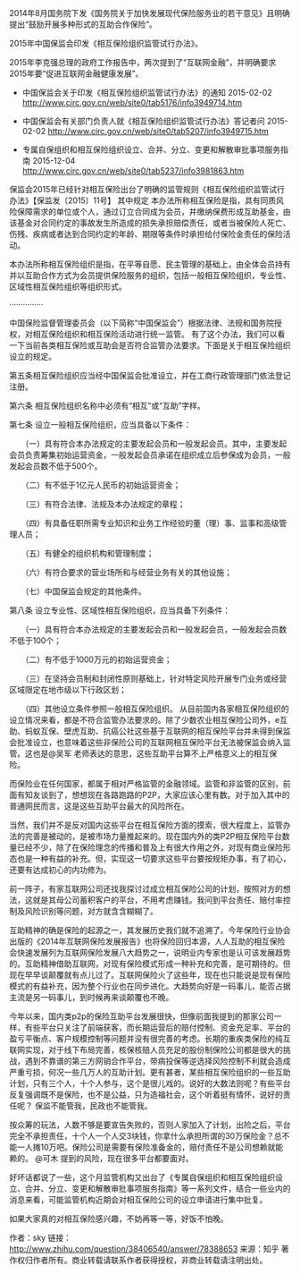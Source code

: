 
2014年8月国务院下发《国务院关于加快发展现代保险服务业的若干意见》且明确提出“鼓励开展多种形式的互助合作保险”。

2015年中国保监会印发《相互保险组织监管试行办法》。

2015年李克强总理的政府工作报告中，两次提到了“互联网金融”，并明确要求2015年要“促进互联网金融健康发展”。


- 中国保监会关于印发《相互保险组织监管试行办法》的通知 2015-02-02
http://www.circ.gov.cn/web/site0/tab5176/info3949714.htm

- 中国保监会有关部门负责人就《相互保险组织监管试行办法》答记者问 2015-02-02
http://www.circ.gov.cn/web/site0/tab5207/info3949715.htm


- 专属自保组织和相互保险组织设立、合并、分立、变更和解散审批事项服务指南 2015-12-04
http://www.circ.gov.cn/web/site0/tab5237/info3981863.htm



保监会2015年已经针对相互保险出台了明确的监管规则《相互保险组织监管试行办法》【保监发〔2015〕11号】
其中规定
本办法所称相互保险是指，具有同质风险保障需求的单位或个人，通过订立合同成为会员，并缴纳保费形成互助基金，由该基金对合同约定的事故发生所造成的损失承担赔偿责任，或者当被保险人死亡、伤残、疾病或者达到合同约定的年龄、期限等条件时承担给付保险金责任的保险活动。

本办法所称相互保险组织是指，在平等自愿、民主管理的基础上，由全体会员持有并以互助合作方式为会员提供保险服务的组织，包括一般相互保险组织，专业性、区域性相互保险组织等组织形式。

···············

中国保险监督管理委员会（以下简称“中国保监会”）根据法律、法规和国务院授权，对相互保险组织和相互保险活动进行统一监管。
有了这个办法，我们可以看一下当前各类相互保险或互助会是否符合监管办法要求。下面是关于相互保险组织设立的规定。

第五条相互保险组织应当经中国保监会批准设立，并在工商行政管理部门依法登记注册。

第六条 相互保险组织名称中必须有“相互”或“互助”字样。

第七条 设立一般相互保险组织，应当具备以下条件：

　　（一）具有符合本办法规定的主要发起会员和一般发起会员。其中，主要发起会员负责筹集初始运营资金，一般发起会员承诺在组织成立后参保成为会员，一般发起会员数不低于500个。

　　（二）有不低于1亿元人民币的初始运营资金；

　　（三）有符合法律、法规及本办法规定的章程；

　　（四）有具备任职所需专业知识和业务工作经验的董（理）事、监事和高级管理人员；

　　（五）有健全的组织机构和管理制度；

　　（六）有符合要求的营业场所和与经营业务有关的其他设施；

　　（七）中国保监会规定的其他条件。

第八条 设立专业性、区域性相互保险组织，应当具备下列条件：

　　（一）具有符合本办法规定的主要发起会员和一般发起会员，一般发起会员数不低于100个；

　　（二）有不低于1000万元的初始运营资金；

　　（三）在坚持会员制和封闭性原则基础上，针对特定风险开展专门业务或经营区域限定在地市级以下行政区划；

　　（四）其他设立条件参照一般相互保险组织。
从目前国内各家相互保险组织的设立情况来看，都是不符合监管办法要求的。除了少数农业相互保险公司外，e互助、蚂蚁互保、壁虎互助、抗癌公社这些基于互联网的相互保险平台并未得到保监会批准设立，也意味着这些非保险公司的互联网相互保险平台无法被保监会纳入监管。这也是@吴军 老师表达的意思，这些互助平台算不上严格意义上的相互保险。

而保险业在任何国家，都属于相对严格监管的金融领域。监管和非监管的区别，前面有知友谈到了，想想现在各路跑路的P2P，大家应该心里有数。对于加入其中的普通网民而言，这是这些互助平台最大的风险所在。

当然，我们并不是反对国内这些平台在相互保险方面的摸索，很大程度上，监管办法的完善是被动的，是被市场力量推起来的。现在国内外的类P2P相互保险平台数量已经不少，除了在保险理念的传播和普及上有很大作用之外，对现有商业保险形态也是一种有益的补充。但，实现这一切要求这些平台要按规矩办事，有了初心，还要有达成初心的内功修为。

前一阵子，有家互联网公司还找我探讨过成立相互保险公司的计划，按照对方的想法，这就是其母公司蓄积客户的平台，不用考虑赚钱。我问到平台责任、赔付率控制及风险识别等问题，对方就含含糊糊了。




互助精神的确是保险的起源之一，其发展历史我们就不追溯了。今年保险行业协会出版的《2014年互联网保险发展报告》也将保险回归本源，人人互助的相互保险会快速发展列为互联网保险发展八大趋势之一，说明业内专家也是认可该发展趋势的。互助精神借助互联网，对现有保险模式形成一种补充和完善，是可期待的。但现在早早谈颠覆就有点儿过了。互联网保险火了这些年，现在也只能说是现有保险模式的有益补充，因为整个行业也在同步进化。大趋势向好是一码事儿，能否占据主流是另一码事儿，到时候再来谈颠覆也不晚。

今年以来，国内类p2p的保险互助平台发展很快，但像前面我提到的那家公司一样，有些平台只关注了前端获客，而长期运营后的赔付控制、资金充足率、平台的盈亏平衡点、客户规模控制等问题并没有很完善的考虑。长期的重疾类保险的纯互联网实现，对于线下布局完善，核保核赔人员充足的股份制保险公司都是很大的挑战，遇到不靠谱的第三方网销合作平台，带病投保等逆选择风险控制不利就会造成严重亏损，何况一些几万人的互助计划。更有甚者，某些相互保险组织的一些互助计划，只有三个人，十个人参与，这个是很儿戏的。说好的大数法则呢？有些平台反复强调既不是保险，也不是公益，只为造福社会，这个听着挺有情怀，说好的责任呢？
保监不能管我，民政也不能管我。



按众筹的玩法，人数不够是要宣告失败的，否则人家加入了计划，出险之后，平台完全不承担责任，十个人一个人交3块钱，你拿什么承担所谓的30万保险金？总不能一人摊10万吧。保险公司是需要有保险准备金的，赔付责任不是公司想赖就能赖的。 @可木 提到的风险，现在很多平台都要面对。

好坏话都说了一些，这个月监管机构又出台了《专属自保组织和相互保险组织设立、合并、分立、变更和解散审批事项服务指南》等一系列文件，结合一些业内的消息来看，可能监管机构近期会对相互保险公司的设立申请进行集中批复。

如果大家真的对相互保险感兴趣，不妨再等一等，好饭不怕晚。

作者：sky
链接：http://www.zhihu.com/question/38406540/answer/78388653
来源：知乎
著作权归作者所有。商业转载请联系作者获得授权，非商业转载请注明出处。
